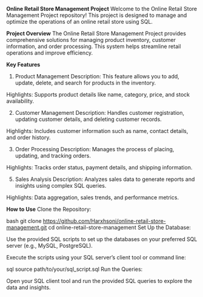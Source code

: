 **Online Retail Store Management Project**
Welcome to the Online Retail Store Management Project repository! This project is designed to manage and optimize the operations of an online retail store using SQL.

**Project Overview**
The Online Retail Store Management Project provides comprehensive solutions for managing product inventory, customer information, and order processing. This system helps streamline retail operations and improve efficiency.

**Key Features**
1. Product Management
Description: This feature allows you to add, update, delete, and search for products in the inventory.

Highlights: Supports product details like name, category, price, and stock availability.

2. Customer Management
Description: Handles customer registration, updating customer details, and deleting customer records.

Highlights: Includes customer information such as name, contact details, and order history.

3. Order Processing
Description: Manages the process of placing, updating, and tracking orders.

Highlights: Tracks order status, payment details, and shipping information.

5. Sales Analysis
Description: Analyzes sales data to generate reports and insights using complex SQL queries.

Highlights: Data aggregation, sales trends, and performance metrics.

**How to Use**
Clone the Repository:

bash
git clone https://github.com/Harxhsoni/online-retail-store-management.git
cd online-retail-store-management
Set Up the Database:

Use the provided SQL scripts to set up the databases on your preferred SQL server (e.g., MySQL, PostgreSQL).

Execute the scripts using your SQL server’s client tool or command line:

sql
source path/to/your/sql_script.sql
Run the Queries:

Open your SQL client tool and run the provided SQL queries to explore the data and insights.
